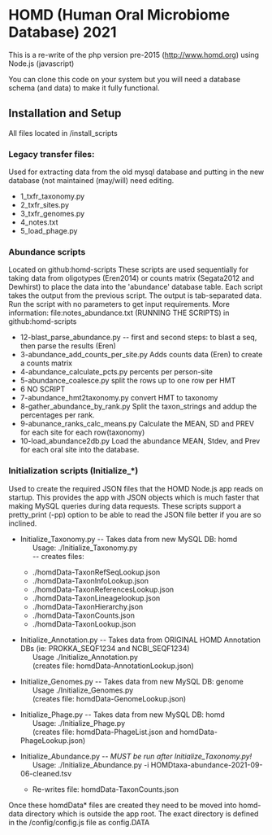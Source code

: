 # HOMD (Human Oral Microbiome Database)  2021

This is a re-write of the php version pre-2015  (http://www.homd.org) using Node.js (javascript)

You can clone this code on your system but you will need a database schema (and data)
to make it fully functional.

## Installation and Setup
All files located in /install_scripts

### Legacy transfer files:
Used for extracting data from the old mysql database and putting in the new database (not maintained (may/will) need editing.
- 1_txfr_taxonomy.py
- 2_txfr_sites.py
- 3_txfr_genomes.py
- 4_notes.txt
- 5_load_phage.py

### Abundance scripts 
Located on github:homd-scripts
These scripts are used sequentially for taking data from oligotypes (Eren2014) or counts matrix (Segata2012 and Dewhirst) 
to place the data into the 'abundance' database table. Each script takes the output from the previous script.
The output is tab-separated data. Run the script with no parameters to get input requirements.
More information: file:notes_abundance.txt (RUNNING THE SCRIPTS) in github:homd-scripts
 - 12-blast_parse_abundance.py  -- first and second steps: to blast a seq, then parse the results (Eren)
 - 3-abundance_add_counts_per_site.py  Adds counts data (Eren) to create a counts matrix
 - 4-abundance_calculate_pcts.py   percents per person-site
 - 5-abundance_coalesce.py        split the rows up to one row per HMT
 - 6 NO SCRIPT
 - 7-abundance_hmt2taxonomy.py    convert HMT to taxonomy
 - 8-gather_abundance_by_rank.py  Split the taxon_strings and addup the percentages per rank.
 - 9-abunance_ranks_calc_means.py   Calculate the MEAN, SD and PREV for each site for each row(taxonomy)
 - 10-load_abundance2db.py     Load the abundance MEAN, Stdev, and Prev for each oral site into the database.
 
### Initialization scripts (Initialize_*)
Used to create the required JSON files that the HOMD Node.js app reads on startup.
This provides the app with JSON objects which is much faster that making MySQL queries during data requests.
These scripts support a pretty_print (-pp) option to be able to read the JSON file better if you are so inclined.

- Initialize_Taxonomy.py -- Takes data from new MySQL DB: homd \
&nbsp;&nbsp;&nbsp;&nbsp;&nbsp;&nbsp;Usage: ./Initialize_Taxonomy.py \
&nbsp;&nbsp;&nbsp;&nbsp;&nbsp;&nbsp;-- creates files:
  - ./homdData-TaxonRefSeqLookup.json
  - ./homdData-TaxonInfoLookup.json
  - ./homdData-TaxonReferencesLookup.json
  - ./homdData-TaxonLineagelookup.json
  - ./homdData-TaxonHierarchy.json
  - ./homdData-TaxonCounts.json
  - ./homdData-TaxonLookup.json
- Initialize_Annotation.py -- Takes data from ORIGINAL HOMD Annotation DBs (ie: PROKKA_SEQF1234 and NCBI_SEQF1234) \
&nbsp;&nbsp;&nbsp;&nbsp;&nbsp;&nbsp;Usage ./Initialize_Annotation.py  \
&nbsp;&nbsp;&nbsp;&nbsp;&nbsp;&nbsp;(creates file: homdData-AnnotationLookup.json)
- Initialize_Genomes.py -- Takes data from new MySQL DB: genome \
&nbsp;&nbsp;&nbsp;&nbsp;&nbsp;&nbsp;Usage ./Initialize_Genomes.py \
&nbsp;&nbsp;&nbsp;&nbsp;&nbsp;&nbsp;(creates file: homdData-GenomeLookup.json)
- Initialize_Phage.py -- Takes data from new MySQL DB: homd \
&nbsp;&nbsp;&nbsp;&nbsp;&nbsp;&nbsp;Usage: ./Initialize_Phage.py \
&nbsp;&nbsp;&nbsp;&nbsp;&nbsp;&nbsp;(creates file: homdData-PhageList.json and homdData-PhageLookup.json)

- Initialize_Abundance.py -- *MUST be run after Initialize_Taxonomy.py!* \
&nbsp;&nbsp;&nbsp;&nbsp;&nbsp;&nbsp;Usage: ./Initialize_Abundance.py -i HOMDtaxa-abundance-2021-09-06-cleaned.tsv 
  - Re-writes file: homdData-TaxonCounts.json

Once these homdData* files are created they need to be moved into homd-data directory which is outside the app root.
The exact directory is defined in the /config/config.js file as config.DATA

